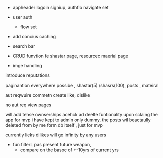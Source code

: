 - appheader logoin signiup, authflo navigate set
- user auth
  - flow set
- add concius caching
- search bar

- CRUD funvtion fe shastar page, resourcec maerial page
- imge handling

introduce reputations

paginantion everywhere possibe , shastar(5) /shasrs(100), posts , mateiral

aut reqwuire
commetn create
like, dislike

no aut req
view pages

will add tehse ownserships acehck ad deelte funtionality upon sclaing the app for mvp i have kept to admin only dummy, the posts wil beactaully deleted from by me form db itself , just for mvp 

currently lieks dilikes will go infinity by any users 


- fun filterL pas present future weapon, 
  - compare on the basoc of +-10yrs of current yrs